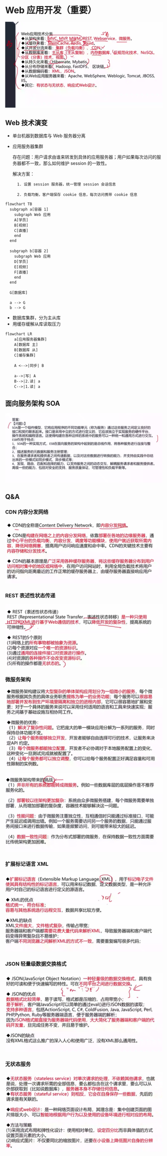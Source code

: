 # Web 应用开发（重要）

![img_10.png](img_10.png)

## Web 技术演变

* 单台机器到数据库与 Web 服务器分离
* 应用服务器集群

    存在问题：用户请求由谁来转发到具体的应用服务器；用户如果每次访问的服务器都不一致，那么如何维护 session 的一致性。

    解决方案：

        1. 设置 session 服务器，统一管理 session 会话信息

        2. 负载均衡，客户端保存 cookie 信息，每次访问携带 cookie 信息

```mermaid
flowchart TB
  subgraph a[容器 1]
    subgraph Web 应用
    A[学员]
    B[视频]
    C[直播]
    end
  end
  
  subgraph b[容器 2]
    subgraph Web 应用
    D[学员]
    E[视频]
    F[直播]
    end
  end
  
  G[数据库]
  
  a --> G
  b --> G

```

* 数据库集群，分为主从库
* 用缓存缓解从库读取压力

```mermaid
flowchart LR
    a[应用服务器集群]
    A[数据库 主]
    B[数据库 从]
    C[缓存集群]
    
    A <-->|同步| B
    
    a-->|写| A
    B-->|2.读| a
    C-->|1.读| a
```

## 面向服务架构 SOA

![img_18.png](img_18.png)

## Q&A

### CDN 内容分发网络

![img_11.png](img_11.png)

### REST 表述性状态传递

![img_12.png](img_12.png)

### 微服务架构

![img_13.png](img_13.png)

![img_14.png](img_14.png)

### 扩展标记语言 XML

![img_15.png](img_15.png)

### JSON 轻量级数据交换格式

![img_16.png](img_16.png)

### 无状态服务

![img_17.png](img_17.png)